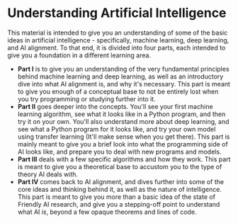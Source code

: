 # Understanding Artificial Intelligence

This material is intended to give you an understanding of some of the basic ideas in artificial intelligence - specifically, machine learning, deep learning, and AI alignment.  To that end, it is divided into four parts, each intended to give you a foundation in a different learning area.

* **Part I** is to give you an understanding of the very fundamental principles behind machine learning and deep learning, as well as an introductory dive into what AI alignment is, and why it's necessary.  This part is meant to give you enough of a conceptual base to not be entirely lost when you try programming or studying further into it.
* **Part II** goes deeper into the concepts.  You'll see your first machine learning algorithm, see what it looks like in a Python program, and then try it on your own.  You'll also understand more about deep learning, and see what a Python program for it looks like, and try your own model using transfer learning (It'll make sense when you get there).  This part is mainly meant to give you a brief look into what the programming side of AI looks like, and prepare you to deal with new programs and models.
* **Part III** deals with a few specific algorithms and how they work.  This part is meant to give you a theoretical base to accustom you to the type of theory AI deals with.
* **Part IV** comes back to AI alignment, and dives further into some of the core ideas and thinking behind it, as well as the nature of intelligence.  This part is meant to give you more than a basic idea of the state of Friendly AI research, and give you a stepping-off point to understand what AI *is*, beyond a few opaque theorems and lines of code.
